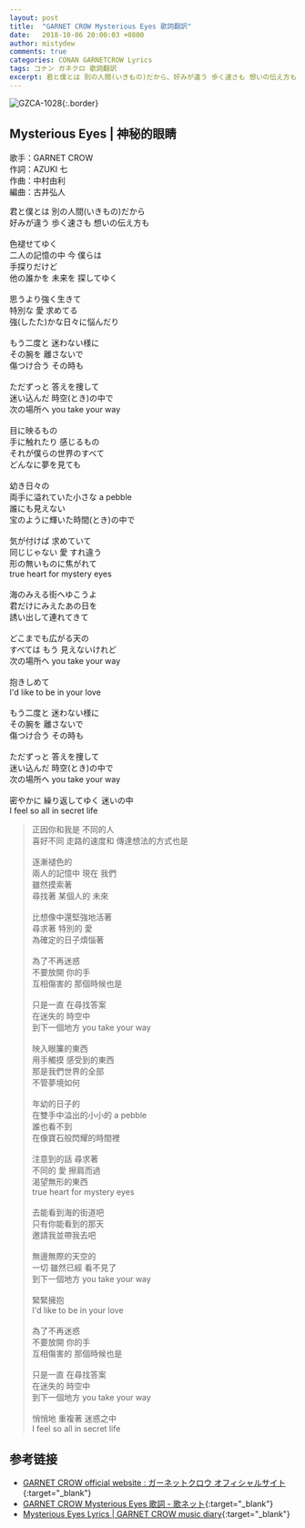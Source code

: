 ```yaml
---
layout: post
title:  "GARNET CROW Mysterious Eyes 歌詞翻訳"
date:   2018-10-06 20:00:03 +0800
author: mistydew
comments: true
categories: CONAN GARNETCROW Lyrics
tags: コナン ガネクロ 歌詞翻訳
excerpt: 君と僕とは 別の人間(いきもの)だから、好みが違う 歩く速さも 想いの伝え方も。
---
```

![GZCA-1028](https://raw.githubusercontent.com/mistydew/gc2/master/cover/single/GZCA-1028.jpg){:.border}

## Mysterious Eyes | 神秘的眼睛

歌手：GARNET CROW<br>
作詞：AZUKI 七<br>
作曲：中村由利<br>
編曲：古井弘人

<div class="lyric-original">
<p>
君と僕とは 別の人間(いきもの)だから<br>
好みが違う 歩く速さも 想いの伝え方も<br>
<br>
色褪せてゆく<br>
二人の記憶の中 今 僕らは<br>
手探りだけど<br>
他の誰かを 未来を 探してゆく<br>
<br>
思うより強く生きて<br>
特別な 愛 求めてる<br>
強(したた)かな日々に悩んだり<br>
<br>
もう二度と 迷わない様に<br>
その腕を 離さないで<br>
傷つけ合う その時も<br>
<br>
ただずっと 答えを捜して<br>
迷い込んだ 時空(とき)の中で<br>
次の場所へ you take your way<br>
<br>
目に映るもの<br>
手に触れたり 感じるもの<br>
それが僕らの世界のすべて<br>
どんなに夢を見ても<br>
<br>
幼き日々の<br>
両手に溢れていた小さな a pebble<br>
誰にも見えない<br>
宝のように輝いた時間(とき)の中で<br>
<br>
気が付けば 求めていて<br>
同じじゃない 愛 すれ違う<br>
形の無いものに焦がれて<br>
true heart for mystery eyes<br>
<br>
海のみえる街へゆこうよ<br>
君だけにみえたあの日を<br>
誘い出して連れてきて<br>
<br>
どこまでも広がる天の<br>
すべては もう 見えないけれど<br>
次の場所へ you take your way<br>
<br>
抱きしめて<br>
I'd like to be in your love<br>
<br>
もう二度と 迷わない様に<br>
その腕を 離さないで<br>
傷つけ合う その時も<br>
<br>
ただずっと 答えを捜して<br>
迷い込んだ 時空(とき)の中で<br>
次の場所へ you take your way<br>
<br>
密やかに 繰り返してゆく 迷いの中<br>
I feel so all in secret life
</p>
</div>

<div class="lyric-translation">
<blockquote>
正因你和我是 不同的人<br>
喜好不同 走路的速度和 傳達想法的方式也是<br>
<br>
逐漸褪色的<br>
兩人的記憶中 現在 我們<br>
雖然摸索著<br>
尋找著 某個人的 未來<br>
<br>
比想像中還堅強地活著<br>
尋求著 特別的 愛<br>
為確定的日子煩惱著<br>
<br>
為了不再迷惑<br>
不要放開 你的手<br>
互相傷害的 那個時候也是<br>
<br>
只是一直 在尋找答案<br>
在迷失的 時空中<br>
到下一個地方 you take your way<br>
<br>
映入眼簾的東西<br>
用手觸摸 感受到的東西<br>
那是我們世界的全部<br>
不管夢境如何<br>
<br>
年幼的日子的<br>
在雙手中溢出的小小的 a pebble<br>
誰也看不到<br>
在像寶石般閃耀的時間裡<br>
<br>
注意到的話 尋求著<br>
不同的 愛 擦肩而過<br>
渴望無形的東西<br>
true heart for mystery eyes<br>
<br>
去能看到海的街道吧<br>
只有你能看到的那天<br>
邀請我並帶我去吧<br>
<br>
無邊無際的天空的<br>
一切 雖然已經 看不見了<br>
到下一個地方 you take your way<br>
<br>
緊緊擁抱<br>
I'd like to be in your love<br>
<br>
為了不再迷惑<br>
不要放開 你的手<br>
互相傷害的 那個時候也是<br>
<br>
只是一直 在尋找答案<br>
在迷失的 時空中<br>
到下一個地方 you take your way<br>
<br>
悄悄地 重複著 迷惑之中<br>
I feel so all in secret life
</blockquote>
</div>

## 参考链接

* [GARNET CROW official website : ガーネットクロウ オフィシャルサイト](http://www.garnetcrow.com){:target="_blank"}
* [GARNET CROW Mysterious Eyes 歌詞 - 歌ネット](https://www.uta-net.com/song/14347){:target="_blank"}
* [Mysterious Eyes Lyrics \| GARNET CROW music diary](https://mistydew.github.io/gc/lyrics/original/Mysterious%20Eyes.html){:target="_blank"}
